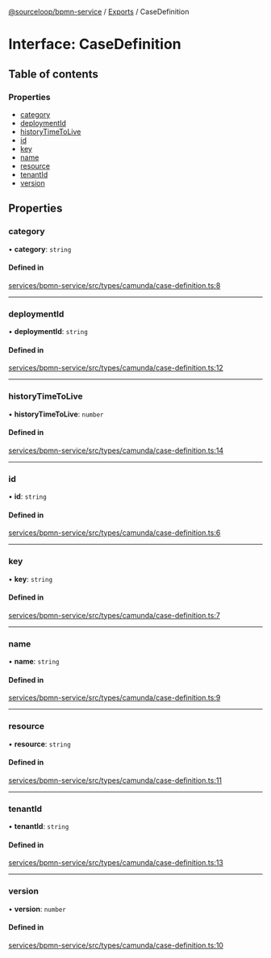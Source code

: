 [@sourceloop/bpmn-service](../README.md) / [Exports](../modules.md) / CaseDefinition

# Interface: CaseDefinition

## Table of contents

### Properties

- [category](CaseDefinition.md#category)
- [deploymentId](CaseDefinition.md#deploymentid)
- [historyTimeToLive](CaseDefinition.md#historytimetolive)
- [id](CaseDefinition.md#id)
- [key](CaseDefinition.md#key)
- [name](CaseDefinition.md#name)
- [resource](CaseDefinition.md#resource)
- [tenantId](CaseDefinition.md#tenantid)
- [version](CaseDefinition.md#version)

## Properties

### category

• **category**: `string`

#### Defined in

[services/bpmn-service/src/types/camunda/case-definition.ts:8](https://github.com/sourcefuse/loopback4-microservice-catalog/blob/bc2553587/services/bpmn-service/src/types/camunda/case-definition.ts#L8)

___

### deploymentId

• **deploymentId**: `string`

#### Defined in

[services/bpmn-service/src/types/camunda/case-definition.ts:12](https://github.com/sourcefuse/loopback4-microservice-catalog/blob/bc2553587/services/bpmn-service/src/types/camunda/case-definition.ts#L12)

___

### historyTimeToLive

• **historyTimeToLive**: `number`

#### Defined in

[services/bpmn-service/src/types/camunda/case-definition.ts:14](https://github.com/sourcefuse/loopback4-microservice-catalog/blob/bc2553587/services/bpmn-service/src/types/camunda/case-definition.ts#L14)

___

### id

• **id**: `string`

#### Defined in

[services/bpmn-service/src/types/camunda/case-definition.ts:6](https://github.com/sourcefuse/loopback4-microservice-catalog/blob/bc2553587/services/bpmn-service/src/types/camunda/case-definition.ts#L6)

___

### key

• **key**: `string`

#### Defined in

[services/bpmn-service/src/types/camunda/case-definition.ts:7](https://github.com/sourcefuse/loopback4-microservice-catalog/blob/bc2553587/services/bpmn-service/src/types/camunda/case-definition.ts#L7)

___

### name

• **name**: `string`

#### Defined in

[services/bpmn-service/src/types/camunda/case-definition.ts:9](https://github.com/sourcefuse/loopback4-microservice-catalog/blob/bc2553587/services/bpmn-service/src/types/camunda/case-definition.ts#L9)

___

### resource

• **resource**: `string`

#### Defined in

[services/bpmn-service/src/types/camunda/case-definition.ts:11](https://github.com/sourcefuse/loopback4-microservice-catalog/blob/bc2553587/services/bpmn-service/src/types/camunda/case-definition.ts#L11)

___

### tenantId

• **tenantId**: `string`

#### Defined in

[services/bpmn-service/src/types/camunda/case-definition.ts:13](https://github.com/sourcefuse/loopback4-microservice-catalog/blob/bc2553587/services/bpmn-service/src/types/camunda/case-definition.ts#L13)

___

### version

• **version**: `number`

#### Defined in

[services/bpmn-service/src/types/camunda/case-definition.ts:10](https://github.com/sourcefuse/loopback4-microservice-catalog/blob/bc2553587/services/bpmn-service/src/types/camunda/case-definition.ts#L10)

